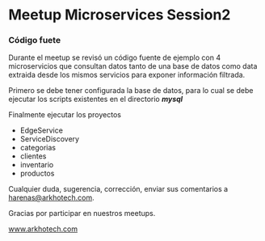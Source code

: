# Meetup Microservices Session2
### Código fuete

Durante el meetup se revisó un código fuente de ejemplo con 4 microservicios que consultan datos tanto de una base de datos como data extraida desde los mismos servicios para exponer información filtrada.

Primero se debe tener configurada la base de datos, para lo cual se debe ejecutar los scripts existentes en el directorio ***mysql***

Finalmente ejecutar los proyectos 
* EdgeService
* ServiceDiscovery
* categorias
* clientes
* inventario
* productos

Cualquier duda, sugerencia, corrección, enviar sus comentarios a harenas@arkhotech.com.

Gracias por participar en nuestros meetups.

www.arkhotech.com


